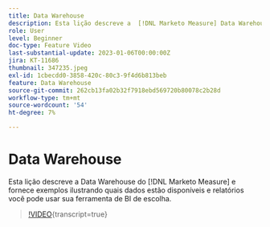 ```yaml
---
title: Data Warehouse
description: Esta lição descreve a  [!DNL Marketo Measure] Data Warehouse e fornece exemplos que ilustram quais dados estão disponíveis e quais relatórios você pode usar com a ferramenta de BI de sua escolha.
role: User
level: Beginner
doc-type: Feature Video
last-substantial-update: 2023-01-06T00:00:00Z
jira: KT-11686
thumbnail: 347235.jpeg
exl-id: 1cbecdd0-3858-420c-80c3-9f4d6b813beb
feature: Data Warehouse
source-git-commit: 262cb13fa02b32f7918ebd569720b80078c2b28d
workflow-type: tm+mt
source-wordcount: '54'
ht-degree: 7%

---
```


# Data Warehouse

Esta lição descreve a Data Warehouse do [!DNL Marketo Measure] e fornece exemplos ilustrando quais dados estão disponíveis e relatórios você pode usar sua ferramenta de BI de escolha.

>[!VIDEO](https://video.tv.adobe.com/v/347235/?learn=on){transcript=true}
